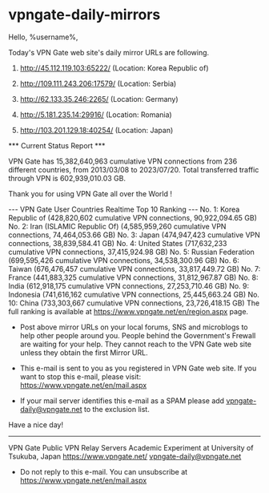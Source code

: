 # vpngate-daily-mirrors

Hello, %username%,

Today's VPN Gate web site's daily mirror URLs are following.

1. http://45.112.119.103:65222/
   (Location: Korea Republic of)

2. http://109.111.243.206:17579/
   (Location: Serbia)

3. http://62.133.35.246:2265/
   (Location: Germany)

4. http://5.181.235.14:29916/
   (Location: Romania)

5. http://103.201.129.18:40254/
   (Location: Japan)


*** Current Status Report ***

VPN Gate has 15,382,640,963 cumulative VPN connections from 236 different countries, from 2013/03/08 to 2023/07/20.
Total transferred traffic through VPN is 602,939,010.03 GB.

Thank you for using VPN Gate all over the World !


--- VPN Gate User Countries Realtime Top 10 Ranking ---
No. 1: Korea Republic of (428,820,602 cumulative VPN connections, 90,922,094.65 GB)
No. 2: Iran (ISLAMIC Republic Of) (4,585,959,260 cumulative VPN connections, 74,464,053.66 GB)
No. 3: Japan (474,947,423 cumulative VPN connections, 38,839,584.41 GB)
No. 4: United States (717,632,233 cumulative VPN connections, 37,415,924.98 GB)
No. 5: Russian Federation (699,595,426 cumulative VPN connections, 34,538,300.96 GB)
No. 6: Taiwan (676,476,457 cumulative VPN connections, 33,817,449.72 GB)
No. 7: France (441,883,325 cumulative VPN connections, 31,812,967.87 GB)
No. 8: India (612,918,175 cumulative VPN connections, 27,253,710.46 GB)
No. 9: Indonesia (741,616,162 cumulative VPN connections, 25,445,663.24 GB)
No. 10: China (733,303,667 cumulative VPN connections, 23,726,418.15 GB)
The full ranking is available at https://www.vpngate.net/en/region.aspx page.


* Post above mirror URLs on your local forums, SNS and microblogs
  to help other people around you.
  People behind the Government's Frewall are waiting for your help.
  They cannot reach to the VPN Gate web site
  unless they obtain the first Mirror URL.

* This e-mail is sent to you as you registered in VPN Gate web site.
  If you want to stop this e-mail, please visit:
  https://www.vpngate.net/en/mail.aspx

* If your mail server identifies this e-mail as a SPAM
  please add vpngate-daily@vpngate.net to the exclusion list.

Have a nice day!

------------------------------------------------------
VPN Gate Public VPN Relay Servers
Academic Experiment at University of Tsukuba, Japan
https://www.vpngate.net/
vpngate-daily@vpngate.net
* Do not reply to this e-mail.
  You can unsubscribe at https://www.vpngate.net/en/mail.aspx


